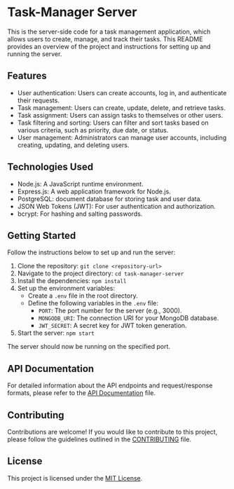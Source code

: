# Task-Manager Server

This is the server-side code for a task management application, which allows users to create, manage, and track their tasks. This README provides an overview of the project and instructions for setting up and running the server.

## Features

- User authentication: Users can create accounts, log in, and authenticate their requests.
- Task management: Users can create, update, delete, and retrieve tasks.
- Task assignment: Users can assign tasks to themselves or other users.
- Task filtering and sorting: Users can filter and sort tasks based on various criteria, such as priority, due date, or status.
- User management: Administrators can manage user accounts, including creating, updating, and deleting users.

## Technologies Used

- Node.js: A JavaScript runtime environment.
- Express.js: A web application framework for Node.js.
- PostgreSQL: document database for storing task and user data.
- JSON Web Tokens (JWT): For user authentication and authorization.
- bcrypt: For hashing and salting passwords.

## Getting Started

Follow the instructions below to set up and run the server:

1. Clone the repository: `git clone <repository-url>`
2. Navigate to the project directory: `cd task-manager-server`
3. Install the dependencies: `npm install`
4. Set up the environment variables:
   - Create a `.env` file in the root directory.
   - Define the following variables in the `.env` file:
     - `PORT`: The port number for the server (e.g., 3000).
     - `MONGODB_URI`: The connection URI for your MongoDB database.
     - `JWT_SECRET`: A secret key for JWT token generation.
5. Start the server: `npm start`

The server should now be running on the specified port.

## API Documentation

For detailed information about the API endpoints and request/response formats, please refer to the [API Documentation](api-docs.md) file.

## Contributing

Contributions are welcome! If you would like to contribute to this project, please follow the guidelines outlined in the [CONTRIBUTING](CONTRIBUTING.md) file.

## License

This project is licensed under the [MIT License](LICENSE).
